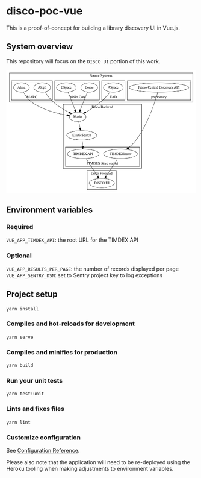 # disco-poc-vue

This is a proof-of-concept for building a library discovery UI in Vue.js.

## System overview

This repository will focus on the `DISCO UI` portion of this work.

![alt text](docs/diagrams/system_overview.png "Discovery system overview")

## Environment variables

### Required
`VUE_APP_TIMDEX_API`: the root URL for the TIMDEX API

### Optional
`VUE_APP_RESULTS_PER_PAGE`: the number of records displayed per page
`VUE_APP_SENTRY_DSN`: set to Sentry project key to log exceptions

## Project setup

```shell
yarn install
```

### Compiles and hot-reloads for development

```shell
yarn serve
```

### Compiles and minifies for production

```shell
yarn build
```

### Run your unit tests

```shell
yarn test:unit
```

### Lints and fixes files

```shell
yarn lint
```

### Customize configuration

See [Configuration Reference](https://cli.vuejs.org/config/).

Please also note that the application will need to be re-deployed using the
Heroku tooling when making adjustments to environment variables.
